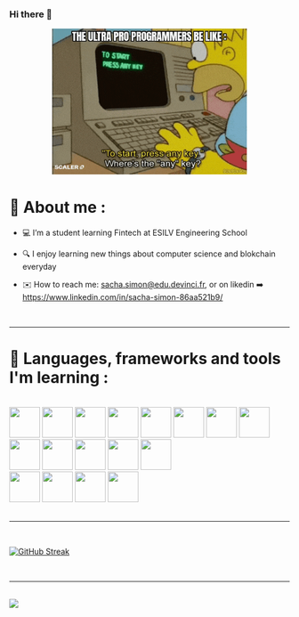 ### Hi there 👋

<div id="header" align="center">
  <img src="codeur.gif" width="350"/>
</div>


# 🧑 About me :

- 💻 I’m a student learning Fintech at ESILV Engineering School

- 🔍 I enjoy learning new things about computer science and blokchain everyday

- ✉️ How to reach me: sacha.simon@edu.devinci.fr, or on likedin ➡️ https://www.linkedin.com/in/sacha-simon-86aa521b9/

   <br>
---

# 🧰 Languages, frameworks and tools I'm learning :

   <br>
<div align="left" >
   <img src="https://cdn.jsdelivr.net/gh/devicons/devicon/icons/html5/html5-original.svg" width="55" height="55"/>
   <img src="https://cdn.jsdelivr.net/gh/devicons/devicon/icons/css3/css3-original.svg" width="55" height="55"/>
   <img src="https://cdn.jsdelivr.net/gh/devicons/devicon/icons/javascript/javascript-original.svg" width="55" height="55"/>
   <img src="https://cdn.jsdelivr.net/gh/devicons/devicon/icons/python/python-original.svg" width="55" height="55"/>
   <img src="https://cdn.jsdelivr.net/gh/devicons/devicon/icons/csharp/csharp-original.svg" width="55" height="55"/>   
   <img src="https://cdn.jsdelivr.net/gh/devicons/devicon/icons/mysql/mysql-original.svg" width="55" height="55"/> 
  <img src="https://cdn.jsdelivr.net/gh/devicons/devicon/icons/php/php-original.svg" width="55" height="55"/>
  <img src="https://cdn.jsdelivr.net/gh/devicons/devicon/icons/solidity/solidity-original.svg" width="55" height="55"/>

   <br>
   <img src="https://cdn.jsdelivr.net/gh/devicons/devicon/icons/nodejs/nodejs-original-wordmark.svg" width="55" height="55"/>      
   <img src="https://cdn.jsdelivr.net/gh/devicons/devicon/icons/react/react-original-wordmark.svg" width="55" height="55"/>
   <img src="https://cdn.jsdelivr.net/gh/devicons/devicon/icons/nextjs/nextjs-original-wordmark.svg" width="55" height="55"/>
   <img src="https://cdn.jsdelivr.net/gh/devicons/devicon/icons/sqlite/sqlite-original-wordmark.svg" width="55" height="55"/>
     <img src="https://cdn.jsdelivr.net/gh/devicons/devicon/icons/express/express-original-wordmark.svg" width="55" height="55"/>


   <br>
   <img src="https://cdn.jsdelivr.net/gh/devicons/devicon/icons/npm/npm-original-wordmark.svg" width="55" height="55"/>
   <img src="https://cdn.jsdelivr.net/gh/devicons/devicon/icons/vscode/vscode-original.svg" width="55" height="55" />
   <img src="https://cdn.jsdelivr.net/gh/devicons/devicon/icons/git/git-original.svg" width="55" height="55"/>   
   <img src="https://cdn.jsdelivr.net/gh/devicons/devicon/icons/docker/docker-original.svg" width="55" height="55"/>

</div>

   <br>

---
   <br>

[![GitHub Streak](http://github-readme-streak-stats.herokuapp.com?user=Sacha924&theme=highcontrast&hide_border=true&currStreakLabel=e59e00)](https://git.io/streak-stats)

  <br>
  
---
   <br>
   
<img height="180em" src="https://github-readme-stats-git-masterrstaa-rickstaa.vercel.app/api/top-langs/?username=Sacha924&layout=compact&theme=vision-friendly-dark&hide_border=true&count_private=true&exclude_repo=Web-Development-Project&langs_count=6&title_color=e59e00" />

